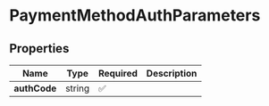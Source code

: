 # PaymentMethodAuthParameters



## Properties

| Name | Type | Required | Description |
| ------------ | ------------- | ------------- | ------------- |
| **authCode** | string | ✅ |  |


